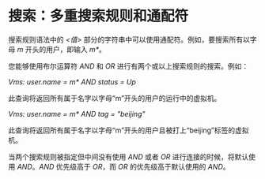 # 搜索：多重搜索规则和通配符

搜索规则语法中的 *\<值\>*
部分的字符串中可以使用通配符。例如，要搜索所有以字母 *m*
开头的用户，即输入 *m\**。

您能够使用布尔运算符 *AND* 和 *OR*
进行有两个或以上搜索规则的搜索。例如：

*Vms: user.name = m\* AND status = Up*

此查询将返回所有属于名字以字母“m”开头的用户的运行中的虚拟机。

*Vms: user.name = m\* AND tag = "beijing"*

此查询将返回所有属于名字以字母“m”开头的用户且被打上“beijing”标签的虚拟机。

当两个搜索规则被指定但中间没有使用 *AND* 或者 *OR*
进行连接的时候，将默认使用 *AND*。*AND* 优先级高于 *OR*，而 *OR*
的优先级高于默认使用的 *AND*。
